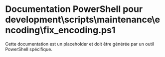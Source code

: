# Documentation PowerShell pour development\scripts\maintenance\encoding\fix_encoding.ps1

Cette documentation est un placeholder et doit être générée par un outil PowerShell spécifique.
